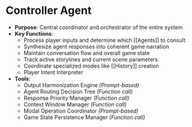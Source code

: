 # Controller Agent

- **Purpose**: Central coordinator and orchestrator of the entire system
- **Key Functions**:
    - Process player inputs and determine which [[Agents]] to consult
    - Synthesize agent responses into coherent game narration
    - Maintain conversation flow and overall game state
    - Track active storylines and current scene parameters
    - Coordinate specialized modes like [[History]] creation
    - Player Intent Interpreter 
- **Tools**:
    - Output Harmonization Engine *(Prompt-based)*
    - Agent Routing Decision Tree *(Function call)*
    - Response Priority Manager *(Function call)*
    - Context Window Manager *(Function call)*
    - Modal Operation Coordinator *(Prompt-based)*
    - Game State Persistence Manager *(Function call)*
